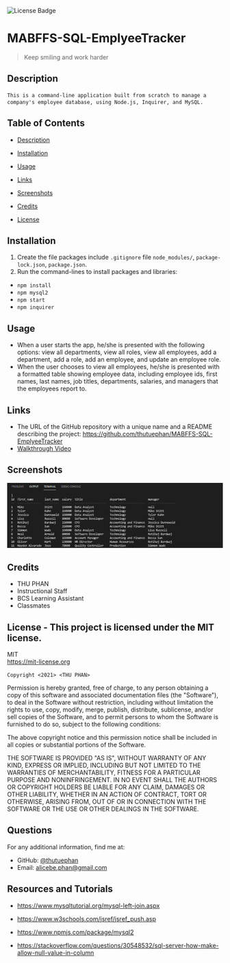 ![License Badge](https://img.shields.io/badge/license-MIT-green.svg)
  
# MABFFS-SQL-EmplyeeTracker  
  > Keep smiling and work harder
  
  ## Description
    This is a command-line application built from scratch to manage a company's employee database, using Node.js, Inquirer, and MySQL.
    
    
  ## Table of Contents
  - [Description](#)
  - [Installation](#installation)
  - [Usage](#usage)
  - [Links](#links)
  - [Screenshots](#screenshots)
  - [Credits](#credits)
  
  - [License](#license)

  ## Installation
  1. Create the file packages include `.gitignore` file `node_modules/`, `package-lock.json`, `package.json`. 
  2. Run the command-lines to install packages and libraries:
  -  `npm install` 
  - `npm mysql2`
  - `npm start`
  - `npm inquirer`
   

  ## Usage
  * When a user starts the app, he/she is presented with the following options: view all departments, view all roles, view all employees, add a department, add a role, add an employee, and update an employee role.
    <br>
  * When the user chooses to view all employees, he/she is presented with a formatted table showing employee data, including employee ids, first names, last names, job titles, departments, salaries, and managers that the employees report to.  

  ## Links
  * The URL of the GitHub repository with a unique name and a README describing the project: https://github.com/thutuephan/MABFFS-SQL-EmplyeeTracker
  * [Walkthrough Video](https://watch.screencastify.com/v/iODX868cvonJptXxc5xp)
  
  

  ## Screenshots
  ![Employee-tracker](https://github.com/thutuephan/MABFFS-SQL-EmplyeeTracker/blob/main/assets/images/Capture.PNG)
  ## Credits
  * THU PHAN  
  * Instructional Staff
  * BCS Learning Assistant
  * Classmates
  
  
  
  
  ## License - This project is licensed under the MIT license.
  MIT
  <br>
  https://mit-license.org
  
    Copyright <2021> <THU PHAN>

Permission is hereby granted, free of charge, to any person obtaining a copy of this software and associated documentation files (the "Software"), to deal in the Software without restriction, including without limitation the rights to use, copy, modify, merge, publish, distribute, sublicense, and/or sell copies of the Software, and to permit persons to whom the Software is furnished to do so, subject to the following conditions:

The above copyright notice and this permission notice shall be included in all copies or substantial portions of the Software.

THE SOFTWARE IS PROVIDED "AS IS", WITHOUT WARRANTY OF ANY KIND, EXPRESS OR IMPLIED, INCLUDING BUT NOT LIMITED TO THE WARRANTIES OF MERCHANTABILITY, FITNESS FOR A PARTICULAR PURPOSE AND NONINFRINGEMENT. IN NO EVENT SHALL THE AUTHORS OR COPYRIGHT HOLDERS BE LIABLE FOR ANY CLAIM, DAMAGES OR OTHER LIABILITY, WHETHER IN AN ACTION OF CONTRACT, TORT OR OTHERWISE, ARISING FROM, OUT OF OR IN CONNECTION WITH THE SOFTWARE OR THE USE OR OTHER DEALINGS IN THE SOFTWARE.

  
  
  ## Questions
  For any additional information, find me at:
  <br>
  * GitHub: [@thutuephan](https://github.com/thutuephan)
  * Email: [alicebe.phan@gmail.com](mailto:alicebe.phan@gmail.com)

  ## Resources and Tutorials
  * https://www.mysqltutorial.org/mysql-left-join.aspx

  * https://www.w3schools.com/jsref/jsref_push.asp

  * https://www.npmjs.com/package/mysql2

  * https://stackoverflow.com/questions/30548532/sql-server-how-make-allow-null-value-in-column

  

  



